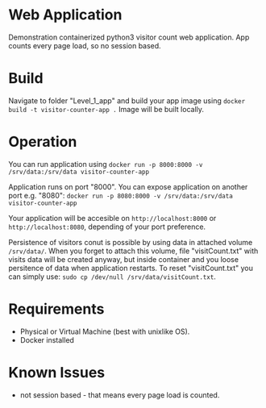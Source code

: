 # Web Application
Demonstration containerized python3 visitor count web application.
App counts every page load, so no session based.


# Build 
Navigate to folder "Level_1_app" and build your app image using `docker build -t visitor-counter-app .`
Image will be built locally.

# Operation
You can run application using `docker run -p 8000:8000 -v /srv/data:/srv/data visitor-counter-app`

Application runs on port "8000". You can expose application on another port e.g. "8080": `docker run -p 8080:8000 -v /srv/data:/srv/data visitor-counter-app`

Your application will be accesible on `http://localhost:8000` or `http://localhost:8080`, depending of your port preference.

Persistence of visitors conut is possible by using data in attached volume `/srv/data/`. When you forget to attach this volume, file "visitCount.txt" with visits data will be created anyway, but inside container and you loose persitence of data when application restarts.
To reset "visitCount.txt" you can simply use: `sudo cp /dev/null /srv/data/visitCount.txt`.

# Requirements
- Physical or Virtual Machine (best with unixlike OS).
- Docker installed

# Known Issues
- not session based - that means every page load is counted.
